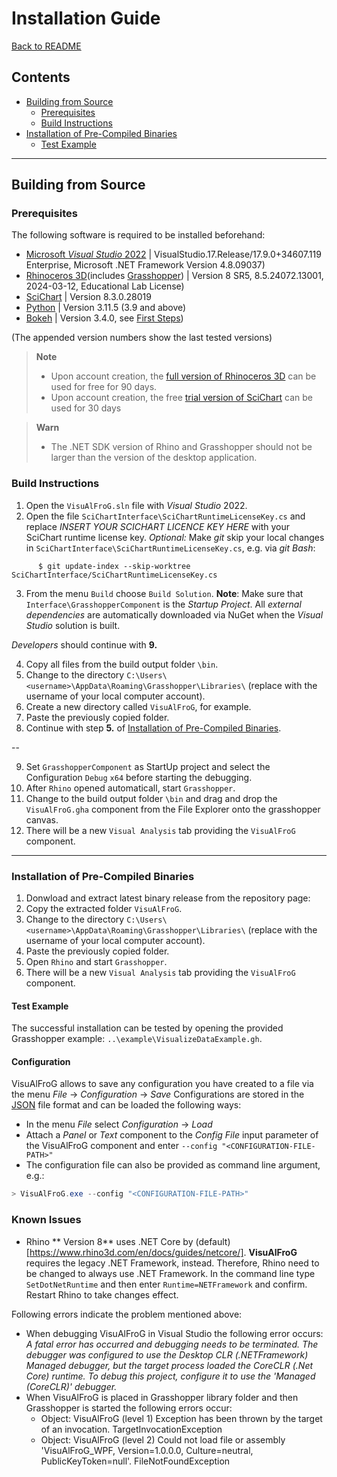 
# Installation Guide

[Back to README](../README.md)

<!-- TOC -->

## Contents

- [Building from Source](#building-from-source)
    - [Prerequisites](#prerequisites)
    - [Build Instructions](#build-instructions)
- [Installation of Pre-Compiled Binaries](#installation-of-pre-compiled-binaries)
  - [Test Example](#test-example)

<!-- /TOC -->
-----


<!-- ###################################################################### -->
## Building from Source

<!-- ###################################################################### -->
### Prerequisites

The following software is required to be installed beforehand:
- [Microsoft *Visual Studio* 2022](https://visualstudio.microsoft.com/vs/)  |  VisualStudio.17.Release/17.9.0+34607.119 Enterprise, Microsoft .NET Framework Version 4.8.09037)
- [Rhinoceros 3D](https://www.rhino3d.com/)(includes [Grasshopper](https://www.grasshopper3d.com/))  |  Version 8 SR5, 8.5.24072.13001, 2024-03-12, Educational Lab License)
- [SciChart](https://www.scichart.com/)  |  Version 8.3.0.28019
- [Python](https://www.python.org/downloads/)  |  Version 3.11.5 (3.9 and above)
- [Bokeh](https://bokeh.org/)  |  Version 3.4.0, see [First Steps](https://docs.bokeh.org/en/latest/docs/first_steps.html#first-steps))

(The appended version numbers show the last tested versions)

> **Note**
> - Upon account creation, the [full version of Rhinoceros 3D](https://www.rhino3d.com/download/rhino-for-windows/evaluation) can be used for free for 90 days.
> - Upon account creation, the free [trial version of SciChart](https://www.scichart.com/getting-started/scichart-wpf/) can be used for 30 days

> **Warn**
> - The .NET SDK version of Rhino and Grasshopper should not be larger than the version of the desktop application.


<!-- ###################################################################### -->
### Build Instructions

1. Open the `VisuAlFroG.sln` file with *Visual Studio* 2022.
2. Open the file  `SciChartInterface\SciChartRuntimeLicenseKey.cs` and replace *INSERT YOUR SCICHART LICENCE KEY HERE* with your SciChart runtime license key.
   *Optional:* Make *git* skip your local changes in `SciChartInterface\SciChartRuntimeLicenseKey.cs`, e.g. via *git Bash*:
```console
      $ git update-index --skip-worktree SciChartInterface/SciChartRuntimeLicenseKey.cs
```
3. From the menu `Build` choose `Build Solution`. **Note**: Make sure that `Interface\GrasshopperComponent` is the *Startup Project*.
   All *external dependencies* are automatically downloaded via NuGet when the *Visual Studio* solution is built.

*Developers* should continue with **9.**

4. Copy all files from the build output folder `\bin`.
5. Change to the directory `C:\Users\<username>\AppData\Roaming\Grasshopper\Libraries\` (replace <username> with the username of your local computer account).
6. Create a new directory called `VisuAlFroG`, for example.
7. Paste the previously copied folder.
8. Continue with step **5.** of [Installation of Pre-Compiled Binaries](#installation-of-pre-compiled-binaries).
  
--

9. Set `GrasshopperComponent` as StartUp project and select the Configuration `Debug` `x64` before starting the debugging.
10. After `Rhino` opened automaticall, start `Grasshopper`.
11. Change to the build output folder `\bin` and drag and drop the `VisuAlFroG.gha` component from the File Explorer onto the grasshopper canvas.
12. There will be a new `Visual Analysis` tab providing the `VisuAlFroG` component. 


-----
<!-- ###################################################################### -->
### Installation of Pre-Compiled Binaries

1. Donwload and extract latest binary release from the repository page: *<todo>*
2. Copy the extracted folder `VisuAlFroG`.
3. Change to the directory `C:\Users\<username>\AppData\Roaming\Grasshopper\Libraries\` (replace <username> with the username of your local computer account).
4. Paste the previously copied folder.
5. Open `Rhino` and start `Grasshopper`.
6. There will be a new `Visual Analysis` tab providing the `VisuAlFroG` component. 


<!-- ###################################################################### -->
#### Test Example

The successful installation can be tested by opening the provided Grasshopper example: `..\example\VisualizeDataExample.gh`.


<!-- ###################################################################### -->
#### Configuration

VisuAlFroG allows to save any configuration you have created to a file via the menu *File* -> *Configuration* -> *Save*
Configurations are stored in the [JSON](https://www.json.org/json-en.html) file format and can be loaded the following ways:
- In the menu *File* select *Configuration* -> *Load* 
- Attach a *Panel* or *Text* component to the *Config File* input parameter of the VisuAlFroG component and enter `--config "<CONFIGURATION-FILE-PATH>"`
- The configuration file can also be provided as command line argument, e.g.: 
```Powershell
> VisuAlFroG.exe --config "<CONFIGURATION-FILE-PATH>"
```

<!-- ###################################################################### -->
### Known Issues

- Rhino ** Version 8** uses .NET Core by (default)[https://www.rhino3d.com/en/docs/guides/netcore/]. 
**VisuAlFroG** requires the legacy .NET Framework, instead.
Therefore, Rhino need to be changed to always use .NET Framework.
In the command line type `SetDotNetRuntime` and then enter `Runtime=NETFramework` and confirm.
Restart Rhino to take changes effect.

Following errors indicate the problem mentioned above:
- When debugging VisuAlFroG in Visual Studio the following error occurs: *A fatal error has occurred and debugging needs to be terminated. The debugger was configured to use the Desktop CLR (.NETFramework) Managed debugger, but the target process loaded the CoreCLR (.Net Core) runtime. To debug this project, configure it to use the 'Managed (CoreCLR)' debugger.*
- When VisuAlFroG is placed in Grasshopper library folder and then Grasshopper is started the following errors occur: 
  - Object: VisuAlFroG (level 1) Exception has been thrown by the target of an invocation. TargetInvocationException
  - Object: VisuAlFroG (level 2) Could not load file or assembly 'VisuAlFroG_WPF, Version=1.0.0.0, Culture=neutral, PublicKeyToken=null'. FileNotFoundException


<!-- ###################################################################### -->


